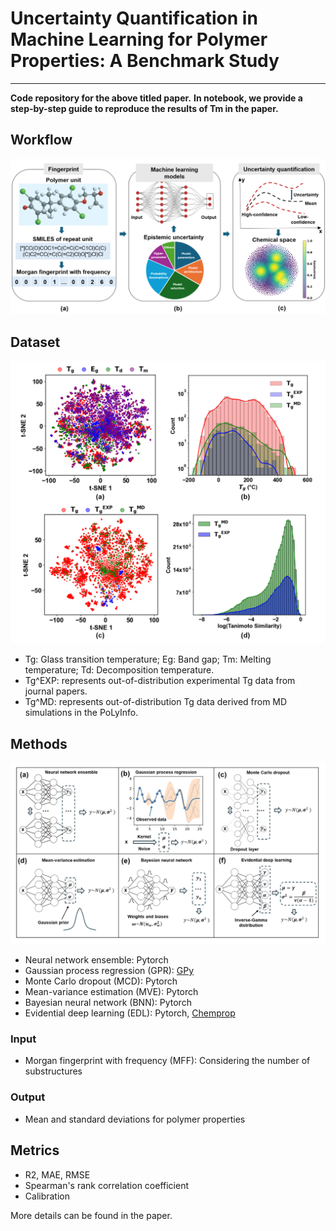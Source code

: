 # Uncertainty Quantification in Machine Learning for Polymer Properties: A Benchmark Study
---
**Code repository for the above titled paper.**
**In notebook, we provide a step-by-step guide to reproduce the results of Tm in the paper.**
## Workflow
![alt text](workflow.png)
## Dataset
![alt text](datasets.png)
* Tg: Glass transition temperature; Eg: Band gap; Tm: Melting temperature; Td: Decomposition temperature.
* Tg^EXP: represents out-of-distribution experimental Tg data from journal papers.
* Tg^MD: represents out-of-distribution Tg data derived from MD simulations in the PoLyInfo.
## Methods
![alt text](ML_methods.png)
* Neural network ensemble: Pytorch
* Gaussian process regression (GPR): [GPy](https://github.com/SheffieldML/GPy/tree/deploy)
* Monte Carlo dropout (MCD): Pytorch
* Mean-variance estimation (MVE): Pytorch
* Bayesian neural network (BNN): Pytorch
* Evidential deep learning (EDL): Pytorch, [Chemprop](https://github.com/aamini/chemprop)

### Input
* Morgan fingerprint with frequency (MFF): Considering the number of substructures

### Output
* Mean and standard deviations for polymer properties

## Metrics
* R2, MAE, RMSE
* Spearman's rank correlation coefficient
* Calibration

More details can be found in the paper.